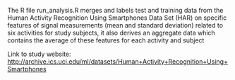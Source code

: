 The R file run_analysis.R merges and labels test and training data from the Human Activity Recognition Using Smartphones Data Set (HAR) on specific features of 
signal measurements (mean and standard deviation) related to six activities for study subjects, it also derives an aggregate data which contains the average of these features for each activity and subject

Link to study website:
http://archive.ics.uci.edu/ml/datasets/Human+Activity+Recognition+Using+Smartphones
